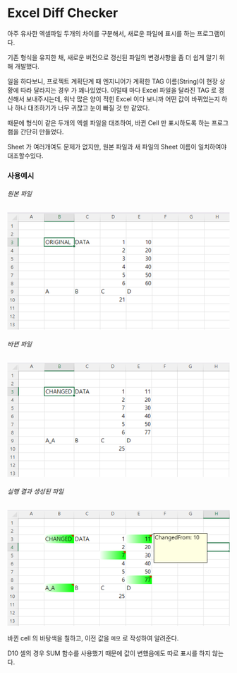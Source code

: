 # Excel Diff Checker
아주 유사한 엑셀파일 두개의 차이를 구분해서, 새로운 파일에 표시를 하는 프로그램이다.

기존 형식을 유지한 채, 새로운 버전으로 갱신된 파일의 변경사항을 좀 더 쉽게 알기 위해 개발했다.

일을 하다보니, 프로젝트 계획단계 때 엔지니어가 계획한 TAG 이름(String)이 현장 상황에 따라 달라지는 경우 가 꽤나있었다. 이럴때 마다 Excel 파일을 달라진 TAG 로 갱신해서 보내주시는데, 워낙 많은 양이 적힌 Excel 이다 보니까 어떤 값이 바뀌었는지 하나 하나 대조하기가 너무 귀찮고 눈이 빠질 것 만 같았다.

때문에 형식이 같은 두개의 엑셀 파일을 대조하여, 바뀐 Cell 만 표시하도록 하는 프로그램을 간단히 만들었다.

Sheet 가 여러개여도 문제가 없지만, 원본 파일과 새 파일의 Sheet 이름이 일치하여야 대조할수있다.

### 사용예시

###### 원본 파일

![Original](./image/origin.png)

###### 바뀐 파일

![Changed](./image/changed.png)

###### 실행 결과 생성된 파일

![Result](./image/result.png)

바뀐 cell 의 바탕색을 칠하고, 이전 값을 `메모` 로 작성하여 알려준다.

D10 셀의 경우 SUM 함수를 사용했기 때문에 값이 변했음에도 따로 표시를 하지 않는다.

